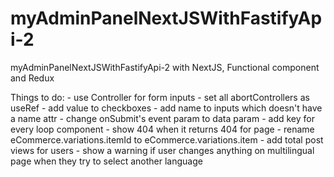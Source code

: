 # myAdminPanelNextJSWithFastifyApi-2
myAdminPanelNextJSWithFastifyApi-2 with NextJS, Functional component and Redux

Things to do:
    - use Controller for form inputs
    - set all abortControllers as useRef<AbortController>
    - add value to checkboxes
    - add name to inputs which doesn't have a name attr
    - change onSubmit's event param to data param
    - add key for every loop component
    - show 404 when it returns 404 for page
    - rename eCommerce.variations.itemId to eCommerce.variations.item
    - add total post views for users
    - show a warning if user changes anything on multilingual page when they try to select another language